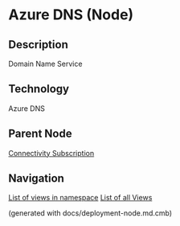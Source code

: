 # Azure DNS (Node)
## Description
Domain Name Service

## Technology
Azure DNS

## Parent Node
[Connectivity Subscription](../../../mybank/it-management/azure/connectivity-subscription.md)


## Navigation
[List of views in namespace](./views-in-namespace.md)
[List of all Views](../../../views.md)

(generated with docs/deployment-node.md.cmb)

